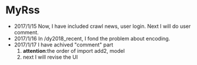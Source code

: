 # MyRss 
* 2017/1/15 Now, I have included crawl news, user login. Next I will do user comment.
* 2017/1/16 In /dy2018_recent, I fond the problem about encoding.
* 2017/1/17 I have achived "comment" part
    1. **attention**:the order of import add2, model
    2. next I will revise the UI
